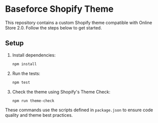 # Baseforce Shopify Theme

This repository contains a custom Shopify theme compatible with Online Store 2.0. Follow the steps below to get started.

## Setup

1. Install dependencies:

   ```bash
   npm install
   ```

2. Run the tests:

   ```bash
   npm test
   ```

3. Check the theme using Shopify's Theme Check:

   ```bash
   npm run theme-check
   ```

These commands use the scripts defined in `package.json` to ensure code quality and theme best practices.
